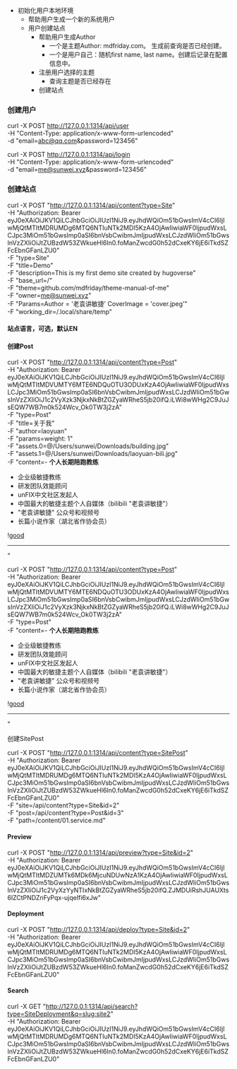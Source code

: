 
- 初始化用户本地环境
	- 帮助用户生成一个新的系统用户
	- 用户创建站点
		- 帮助用户生成Author
			- 一个是主题Author: mdfriday.com。 生成前查询是否已经创建。
			- 一个是用户自己：随机first name, last name。创建后记录在配置信息中。
		- 注册用户选择的主题
			- 查询主题是否已经存在
		- 创建站点

### 创建用户

curl -X POST http://127.0.0.1:1314/api/user \
-H "Content-Type: application/x-www-form-urlencoded" \
-d "email=abc@qq.com&password=123456"

curl -X POST http://127.0.0.1:1314/api/login \
-H "Content-Type: application/x-www-form-urlencoded" \
-d "email=me@sunwei.xyz&password=123456"

### 创建站点

curl -X POST "http://127.0.0.1:1314/api/content?type=Site" \
-H "Authorization: Bearer eyJ0eXAiOiJKV1QiLCJhbGciOiJIUzI1NiJ9.eyJhdWQiOm51bGwsImV4cCI6IjIwMjQtMTItMDRUMDg6MTQ6NTIuNTk2MDI5KzA4OjAwIiwiaWF0IjpudWxsLCJpc3MiOm51bGwsImp0aSI6bnVsbCwibmJmIjpudWxsLCJzdWIiOm51bGwsInVzZXIiOiJtZUBzdW53ZWkueHl6In0.foManZwcdG0h52dCxeKY6jE6iTkdSZFcEbnGFanLZU0" \
-F "type=Site" \
-F "title=Demo" \
-F "description=This is my first demo site created by hugoverse" \
-F "base_url=/" \
-F "theme=github.com/mdfriday/theme-manual-of-me" \
-F "owner=me@sunwei.xyz" \
-F "Params=Author = '老袁讲敏捷'
CoverImage = 'cover.jpeg'" \
-F "working_dir=/.local/share/temp"


#### 站点语言，可选，默认EN


#### 创建Post

curl -X POST "http://127.0.0.1:1314/api/content?type=Post" \
-H "Authorization: Bearer eyJ0eXAiOiJKV1QiLCJhbGciOiJIUzI1NiJ9.eyJhdWQiOm51bGwsImV4cCI6IjIwMjQtMTItMDVUMTY6MTE6NDQuOTU3ODUxKzA4OjAwIiwiaWF0IjpudWxsLCJpc3MiOm51bGwsImp0aSI6bnVsbCwibmJmIjpudWxsLCJzdWIiOm51bGwsInVzZXIiOiJ1c2VyXzk3NjkxNkBtZGZyaWRheS5jb20ifQ.iLWi8wWHg2C9JuJsEQW7WB7m0k524Wcv_Ok0TW3j2zA" \
-F "type=Post" \
-F "title=关于我" \
-F "author=laoyuan" \
-F "params=weight: 1" \
-F "assets.0=@/Users/sunwei/Downloads/building.jpg" \
-F "assets.1=@/Users/sunwei/Downloads/laoyuan-bili.jpg" \
-F "content=- **个人长期陪跑教练**
- 企业级敏捷教练
- 研发团队效能顾问
- unFIX中文社区发起人
- 中国最大的敏捷主题个人自媒体（bilibili \"老袁讲敏捷\"）
- \"老袁讲敏捷\" 公众号和视频号
- 长篇小说作家（湖北省作协会员）

\![good](building.jpg)

---

"



curl -X POST "http://127.0.0.1:1314/api/content?type=Post" \
-H "Authorization: Bearer eyJ0eXAiOiJKV1QiLCJhbGciOiJIUzI1NiJ9.eyJhdWQiOm51bGwsImV4cCI6IjIwMjQtMTItMDVUMTY6MTE6NDQuOTU3ODUxKzA4OjAwIiwiaWF0IjpudWxsLCJpc3MiOm51bGwsImp0aSI6bnVsbCwibmJmIjpudWxsLCJzdWIiOm51bGwsInVzZXIiOiJ1c2VyXzk3NjkxNkBtZGZyaWRheS5jb20ifQ.iLWi8wWHg2C9JuJsEQW7WB7m0k524Wcv_Ok0TW3j2zA" \
-F "type=Post" \
-F "content=- **个人长期陪跑教练**
- 企业级敏捷教练
- 研发团队效能顾问
- unFIX中文社区发起人
- 中国最大的敏捷主题个人自媒体（bilibili \"老袁讲敏捷\"）
- \"老袁讲敏捷\" 公众号和视频号
- 长篇小说作家（湖北省作协会员）

\![good](building.jpg)

---

"

创建SitePost

curl -X POST "http://127.0.0.1:1314/api/content?type=SitePost" \
-H "Authorization: Bearer eyJ0eXAiOiJKV1QiLCJhbGciOiJIUzI1NiJ9.eyJhdWQiOm51bGwsImV4cCI6IjIwMjQtMTItMDRUMDg6MTQ6NTIuNTk2MDI5KzA4OjAwIiwiaWF0IjpudWxsLCJpc3MiOm51bGwsImp0aSI6bnVsbCwibmJmIjpudWxsLCJzdWIiOm51bGwsInVzZXIiOiJtZUBzdW53ZWkueHl6In0.foManZwcdG0h52dCxeKY6jE6iTkdSZFcEbnGFanLZU0" \
-F "site=/api/content?type=Site&id=2" \
-F "post=/api/content?type=Post&id=3" \
-F "path=/content/01.service.md"

#### Preview

curl -X POST "http://127.0.0.1:1314/api/preview?type=Site&id=2" \
-H "Authorization: Bearer eyJ0eXAiOiJKV1QiLCJhbGciOiJIUzI1NiJ9.eyJhdWQiOm51bGwsImV4cCI6IjIwMjQtMTItMDZUMTk6MDk6MjcuNDUwNzA1KzA4OjAwIiwiaWF0IjpudWxsLCJpc3MiOm51bGwsImp0aSI6bnVsbCwibmJmIjpudWxsLCJzdWIiOm51bGwsInVzZXIiOiJ1c2VyXzYyNTIxNkBtZGZyaWRheS5jb20ifQ.ZJMDUiRshJUAUXts6lZCtPNDZnFyPqx-ujqeIfi6xJw"


#### Deployment

curl -X POST "http://127.0.0.1:1314/api/deploy?type=Site&id=2" \
-H "Authorization: Bearer eyJ0eXAiOiJKV1QiLCJhbGciOiJIUzI1NiJ9.eyJhdWQiOm51bGwsImV4cCI6IjIwMjQtMTItMDRUMDg6MTQ6NTIuNTk2MDI5KzA4OjAwIiwiaWF0IjpudWxsLCJpc3MiOm51bGwsImp0aSI6bnVsbCwibmJmIjpudWxsLCJzdWIiOm51bGwsInVzZXIiOiJtZUBzdW53ZWkueHl6In0.foManZwcdG0h52dCxeKY6jE6iTkdSZFcEbnGFanLZU0"



#### Search

curl -X GET "http://127.0.0.1:1314/api/search?type=SiteDeployment&q=slug:site2" \
-H "Authorization: Bearer eyJ0eXAiOiJKV1QiLCJhbGciOiJIUzI1NiJ9.eyJhdWQiOm51bGwsImV4cCI6IjIwMjQtMTItMDRUMDg6MTQ6NTIuNTk2MDI5KzA4OjAwIiwiaWF0IjpudWxsLCJpc3MiOm51bGwsImp0aSI6bnVsbCwibmJmIjpudWxsLCJzdWIiOm51bGwsInVzZXIiOiJtZUBzdW53ZWkueHl6In0.foManZwcdG0h52dCxeKY6jE6iTkdSZFcEbnGFanLZU0"
